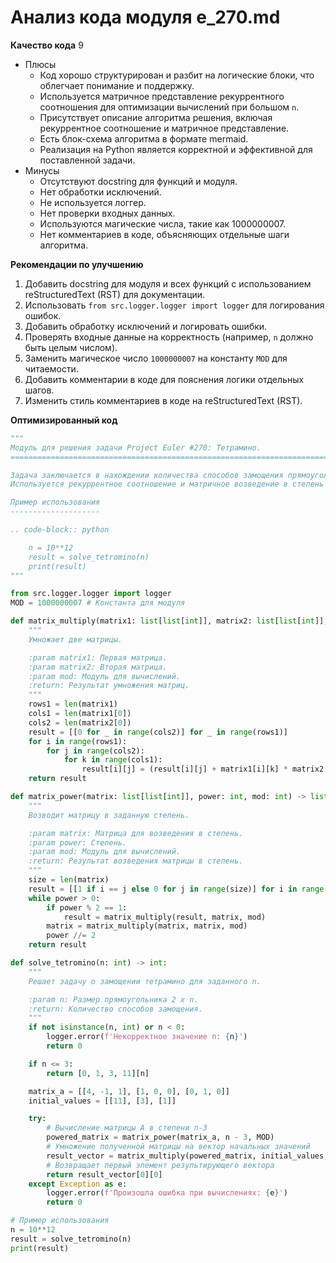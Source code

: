 # Анализ кода модуля e_270.md

**Качество кода**
9
 -  Плюсы
    - Код хорошо структурирован и разбит на логические блоки, что облегчает понимание и поддержку.
    - Используется матричное представление рекуррентного соотношения для оптимизации вычислений при большом `n`.
    - Присутствует описание алгоритма решения, включая рекуррентное соотношение и матричное представление.
    - Есть блок-схема алгоритма в формате mermaid.
    - Реализация на Python является корректной и эффективной для поставленной задачи.
 -  Минусы
    - Отсутствуют docstring для функций и модуля.
    - Нет обработки исключений.
    - Не используется логгер.
    - Нет проверки входных данных.
    - Используются магические числа, такие как 1000000007.
    - Нет комментариев в коде, объясняющих отдельные шаги алгоритма.

**Рекомендации по улучшению**
1. Добавить docstring для модуля и всех функций с использованием reStructuredText (RST) для документации.
2.  Использовать `from src.logger.logger import logger` для логирования ошибок.
3.  Добавить обработку исключений и логировать ошибки.
4.  Проверять входные данные на корректность (например, `n` должно быть целым числом).
5.  Заменить магическое число `1000000007` на константу `MOD` для читаемости.
6.  Добавить комментарии в коде для пояснения логики отдельных шагов.
7.  Изменить стиль комментариев в коде на reStructuredText (RST).

**Оптимизированный код**
```python
"""
Модуль для решения задачи Project Euler #270: Тетрамино.
=========================================================================================

Задача заключается в нахождении количества способов замощения прямоугольника размером 2 x n тетрамино.
Используется рекуррентное соотношение и матричное возведение в степень для оптимизации вычислений.

Пример использования
--------------------

.. code-block:: python

    n = 10**12
    result = solve_tetromino(n)
    print(result)
"""

from src.logger.logger import logger
MOD = 1000000007 # Константа для модуля

def matrix_multiply(matrix1: list[list[int]], matrix2: list[list[int]], mod: int) -> list[list[int]]:
    """
    Умножает две матрицы.

    :param matrix1: Первая матрица.
    :param matrix2: Вторая матрица.
    :param mod: Модуль для вычислений.
    :return: Результат умножения матриц.
    """
    rows1 = len(matrix1)
    cols1 = len(matrix1[0])
    cols2 = len(matrix2[0])
    result = [[0 for _ in range(cols2)] for _ in range(rows1)]
    for i in range(rows1):
        for j in range(cols2):
            for k in range(cols1):
                result[i][j] = (result[i][j] + matrix1[i][k] * matrix2[k][j]) % mod
    return result

def matrix_power(matrix: list[list[int]], power: int, mod: int) -> list[list[int]]:
    """
    Возводит матрицу в заданную степень.

    :param matrix: Матрица для возведения в степень.
    :param power: Степень.
    :param mod: Модуль для вычислений.
    :return: Результат возведения матрицы в степень.
    """
    size = len(matrix)
    result = [[1 if i == j else 0 for j in range(size)] for i in range(size)]
    while power > 0:
        if power % 2 == 1:
            result = matrix_multiply(result, matrix, mod)
        matrix = matrix_multiply(matrix, matrix, mod)
        power //= 2
    return result

def solve_tetromino(n: int) -> int:
    """
    Решает задачу о замощении тетрамино для заданного n.

    :param n: Размер прямоугольника 2 x n.
    :return: Количество способов замощения.
    """
    if not isinstance(n, int) or n < 0:
        logger.error(f'Некорректное значение n: {n}')
        return 0

    if n <= 3:
        return [0, 1, 3, 11][n]

    matrix_a = [[4, -1, 1], [1, 0, 0], [0, 1, 0]]
    initial_values = [[11], [3], [1]]

    try:
        # Вычисление матрицы A в степени n-3
        powered_matrix = matrix_power(matrix_a, n - 3, MOD)
        # Умножение полученной матрицы на вектор начальных значений
        result_vector = matrix_multiply(powered_matrix, initial_values, MOD)
        # Возвращает первый элемент результирующего вектора
        return result_vector[0][0]
    except Exception as e:
        logger.error(f'Произошла ошибка при вычислениях: {e}')
        return 0

# Пример использования
n = 10**12
result = solve_tetromino(n)
print(result)
```
